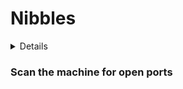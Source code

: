 # Nibbles

<details>
<details>
  <summary><strong>Summary</strong></summary>
WIP
</details>
<br>

<summary2><strong>What I Learned</strong></summary2>

<body>

1.

</body>
</details>

### Scan the machine for open ports
